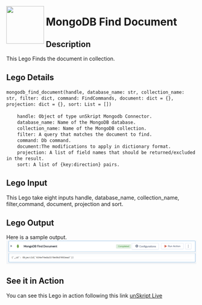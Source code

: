 [<img align="left" src="https://unskript.com/assets/favicon.png" width="100" height="100" style="padding-right: 5px">](https://unskript.com/assets/favicon.png) 
<h1>MongoDB Find Document</h1>

## Description
This Lego Finds the document in collection.


## Lego Details

    mongodb_find_document(handle, database_name: str, collection_name: str, filter: dict, command: FindCommands, document: dict = {}, projection: dict = {}, sort: List = [])

        handle: Object of type unSkript Mongodb Connector.
        database_name: Name of the MongoDB database.
        collection_name: Name of the MongoDB collection.
        filter: A query that matches the document to find.
        command: Db command.
        document:The modifications to apply in dictionary format.
        projection: A list of field names that should be returned/excluded in the result.
        sort: A list of {key:direction} pairs.

## Lego Input
This Lego take eight inputs handle, database_name, collection_name, filter,command, document, projection  and sort. 

## Lego Output
Here is a sample output.
<img src="./1.png">


## See it in Action

You can see this Lego in action following this link [unSkript Live](https://us.app.unskript.io)